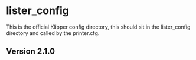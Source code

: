 # lister_config
This is the official Klipper config directory, this should sit in the lister_config directory and called by the printer.cfg.


## Version 2.1.0
